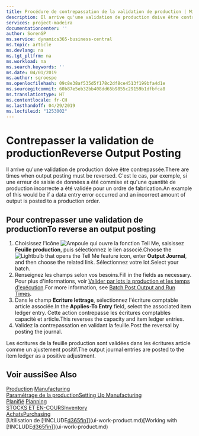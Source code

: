 ```yaml
---
title: Procédure de contrepassation de la validation de production | Microsoft Docs
description: Il arrive qu'une validation de production doive être contrepassée. C'est le cas, par exemple, si une erreur de saisie de données a été commise et qu'une quantité de production incorrecte a été validée pour un ordre de fabrication.
services: project-madeira
documentationcenter: ''
author: SorenGP
ms.service: dynamics365-business-central
ms.topic: article
ms.devlang: na
ms.tgt_pltfrm: na
ms.workload: na
ms.search.keywords: ''
ms.date: 04/01/2019
ms.author: sgroespe
ms.openlocfilehash: 09c8e38af535d5f178c2df8ce4513f199bfa4d1e
ms.sourcegitcommit: 60b87e5eb32bb408dd65b9855c29159b1dfbfca8
ms.translationtype: HT
ms.contentlocale: fr-CH
ms.lasthandoff: 04/29/2019
ms.locfileid: "1253002"
---
```

# <a name="reverse-output-posting"></a><span data-ttu-id="93be8-104">Contrepasser la validation de production</span><span class="sxs-lookup"><span data-stu-id="93be8-104">Reverse Output Posting</span></span>
<span data-ttu-id="93be8-105">Il arrive qu'une validation de production doive être contrepassée.</span><span class="sxs-lookup"><span data-stu-id="93be8-105">There are times when output posting must be reversed.</span></span> <span data-ttu-id="93be8-106">C'est le cas, par exemple, si une erreur de saisie de données a été commise et qu'une quantité de production incorrecte a été validée pour un ordre de fabrication.</span><span class="sxs-lookup"><span data-stu-id="93be8-106">An example of this would be if a data entry error occurred and an incorrect amount of output is posted to a production order.</span></span>  

## <a name="to-reverse-an-output-posting"></a><span data-ttu-id="93be8-107">Pour contrepasser une validation de production</span><span class="sxs-lookup"><span data-stu-id="93be8-107">To reverse an output posting</span></span>  
1.  <span data-ttu-id="93be8-108">Choisissez l'icône ![Ampoule qui ouvre la fonction Tell Me](media/ui-search/search_small.png "Dites-moi ce que vous voulez faire"), saisissez **Feuille production**, puis sélectionnez le lien associé.</span><span class="sxs-lookup"><span data-stu-id="93be8-108">Choose the ![Lightbulb that opens the Tell Me feature](media/ui-search/search_small.png "Tell me what you want to do") icon, enter **Output Journal**, and then choose the related link.</span></span> <span data-ttu-id="93be8-109">Sélectionnez votre lot.</span><span class="sxs-lookup"><span data-stu-id="93be8-109">Select your batch.</span></span>  
2. <span data-ttu-id="93be8-110">Renseignez les champs selon vos besoins.</span><span class="sxs-lookup"><span data-stu-id="93be8-110">Fill in the fields as necessary.</span></span> <span data-ttu-id="93be8-111">Pour plus d'informations, voir [Valider par lots la production et les temps d'exécution](production-how-to-post-output-quantity.md).</span><span class="sxs-lookup"><span data-stu-id="93be8-111">For more information, see [Batch Post Output and Run Times](production-how-to-post-output-quantity.md).</span></span>
3.  <span data-ttu-id="93be8-112">Dans le champ **Ecriture lettrage**, sélectionnez l'écriture comptable article associée.</span><span class="sxs-lookup"><span data-stu-id="93be8-112">In the **Applies-To Entry** field, select the associated item ledger entry.</span></span> <span data-ttu-id="93be8-113">Cette action contrepasse les écritures comptables capacité et article.</span><span class="sxs-lookup"><span data-stu-id="93be8-113">This reverses the capacity and item ledger entries.</span></span>  
4. <span data-ttu-id="93be8-114">Validez la contrepassation en validant la feuille.</span><span class="sxs-lookup"><span data-stu-id="93be8-114">Post the reversal by posting the journal.</span></span>  

<span data-ttu-id="93be8-115">Les écritures de la feuille production sont validées dans les écritures article comme un ajustement positif.</span><span class="sxs-lookup"><span data-stu-id="93be8-115">The output journal entries are posted to the item ledger as a positive adjustment.</span></span>  

## <a name="see-also"></a><span data-ttu-id="93be8-116">Voir aussi</span><span class="sxs-lookup"><span data-stu-id="93be8-116">See Also</span></span>  
 <span data-ttu-id="93be8-117">[Production](production-manage-manufacturing.md)  </span><span class="sxs-lookup"><span data-stu-id="93be8-117">[Manufacturing](production-manage-manufacturing.md)  </span></span>  
 [<span data-ttu-id="93be8-118">Paramétrage de la production</span><span class="sxs-lookup"><span data-stu-id="93be8-118">Setting Up Manufacturing</span></span>](production-configure-production-processes.md)  
 <span data-ttu-id="93be8-119">[Planifié](production-planning.md)    </span><span class="sxs-lookup"><span data-stu-id="93be8-119">[Planning](production-planning.md)    </span></span>  
 [<span data-ttu-id="93be8-120">STOCKS ET EN-COURS</span><span class="sxs-lookup"><span data-stu-id="93be8-120">Inventory</span></span>](inventory-manage-inventory.md)  
 [<span data-ttu-id="93be8-121">Achats</span><span class="sxs-lookup"><span data-stu-id="93be8-121">Purchasing</span></span>](purchasing-manage-purchasing.md)  
 <span data-ttu-id="93be8-122">[Utilisation de [!INCLUDE[d365fin](includes/d365fin_md.md)]](ui-work-product.md)</span><span class="sxs-lookup"><span data-stu-id="93be8-122">[Working with [!INCLUDE[d365fin](includes/d365fin_md.md)]](ui-work-product.md)</span></span>  
